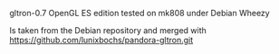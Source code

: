 gltron-0.7 OpenGL ES edition 
tested on mk808 under Debian Wheezy

Is taken from the Debian repository and merged with https://github.com/lunixbochs/pandora-gltron.git